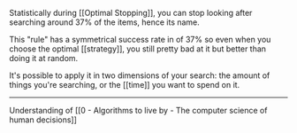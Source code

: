 Statistically during [[Optimal Stopping]], you can stop looking after searching around 37% of the items, hence its name.

This "rule" has a symmetrical success rate in of 37% so even when you choose the optimal [[strategy]], you still pretty bad at it but better than doing it at random.

It's possible to apply it in two dimensions of your search: the amount of things you're searching, or the [[time]] you want to spend on it.

---

Understanding of [[0 - Algorithms to live by - The computer science of human decisions]]